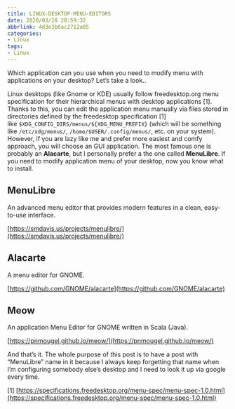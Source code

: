 ```yaml
---
title: LINUX-DESKTOP-MENU-EDITORS
date: 2020/03/28 20:59:32
abbrlink: 4d3e3b0ac2712a05
categories:
- Linux
tags:
- Linux
---
```

Which application can you use when you need to modify menu with applications on your desktop? Let’s take a look..

Linux desktops (like Gnome or KDE) usually follow freedesktop.org menu specification for their hierarchical menus with desktop applications [1]. Thanks to this, you can edit the application menu manually via files stored in directories defined by the freedesktop specification [1] like `$XDG_CONFIG_DIRS/menus/${XDG_MENU_PREFIX}` (which will be something like `/etc/xdg/menus/`, `/home/$USER/.config/menus/`, etc. on your system). However, if you are lazy like me and prefer more easiest and comfy approach, you will choose an GUI application. The most famous one is probably an **Alacarte**, but I personally prefer a the one called **MenuLibre**. If you need to modify application menu of your desktop, now you know what to install.

## MenuLibre

An advanced menu editor that provides modern features in a clean, easy-to-use interface.

[https://smdavis.us/projects/menulibre/](https://smdavis.us/projects/menulibre/)

## Alacarte

A menu editor for GNOME.

[https://github.com/GNOME/alacarte](https://github.com/GNOME/alacarte)

## Meow

An application Menu Editor for GNOME written in Scala (Java).

[https://pnmougel.github.io/meow/](https://pnmougel.github.io/meow/)

And that’s it. The whole purpose of this post is to have a post with “MenuLibre” name in it because I always keep forgetting that name when I’m configuring somebody else’s desktop and I need to look it up via google every time.

[1] [https://specifications.freedesktop.org/menu-spec/menu-spec-1.0.html](https://specifications.freedesktop.org/menu-spec/menu-spec-1.0.html)
